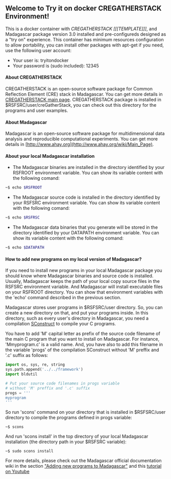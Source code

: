 ## Welcome to Try it on docker CREGATHERSTACK Environment!

This is a docker container with _CREGATHERSTACK [[[TEMPLATE]]]_, and Madagascar package version 3.0 installed and pre-configureds designed as a "try on" experience. 
This container has minimum resources configuration to allow portability, you can install other packages with apt-get if you need, use
the following user account:

- Your user is: tryitondocker
- Your password is (sudo included): 12345

#### About CREGATHERSTACK

CREGATHERSTACK is an open-source software package for Common Reflection Element (CRE) stack in Madagascar.
You can get more details in [CREGATHERSTACK main page](https://github.com/Dirack/creGatherStack). CREGATHERSTACK package is installed in 
$RSFSRC/user/creGatherStack, you can check out this directory for the programs and user examples.

#### About Madagascar

Madagascar is an open-source software package for multidimensional data analysis and reproducible computational experiments. You can get more
details in [http://www.ahay.org](http://www.ahay.org/wiki/Main_Page).

#### About your local Madagascar installation

- The Madagascar binaries are installed in the directory identified by your RSFROOT environment variable.
You can show its variable content with the following comand:

```sh
~$ echo $RSFROOT
```

- The Madagascar source code is installed in the directory identified by your RSFSRC environment variable.
You can show its variable content with the following comand:

```sh
~$ echo $RSFRSC
```

- The Madagascar data binaries that you generate will be stored in the directory identified by your DATAPATH environment variable.
You can show its variable content with the following comand:

```sh
~$ echo $DATAPATH
```

#### How to add new programs on my local version of Madagascar?

If you need to install new programs in your local Madagascar package you should know where Madagascar binaries and
source code is installed. Usually, Madagascar keeps the path of your local copy source files in the RSFSRC environment variable.
And Madagascar will install executable files on your RSFROOT directory. You can show that environment variables with the 'echo'
command described in the previous section.

Madagascar stores user programs in $RSFSRC/user directory. So, you can create a new directory on that, and put your programs inside.
In this directory, such as every user's directory in Madagascar, you need a compilation 
[SConstruct](https://github.com/Dirack/creGatherStack/files/5365605/SConstruct.zip) to compile your C programs.

You have to add 'M' capital letter as prefix of the source code filename of the main C program that you want to install on Madagascar.
For instance, 'Mmyprogram.c' is a valid name. And, you have also to add this filename in the variable 'progs' of the compilation SConstruct
without 'M' preffix and '.c' suffix as follows:

```py
import os, sys, re, string
sys.path.append('../../framework') 
import bldutil

# Put your source code filenames in progs variable 
# without 'M' preffix and '.c' suffix
progs = '''
myprogram
'''
```

So run 'scons' command on your directory that is installed in $RSFSRC/user directory to compile the programs
defined in progs variable:

```shell
~$ scons
```

And run 'scons install' in the top directory of your local Madagascar installation 
(the directory path in your $RSFSRC variable):

```shell
~$ sudo scons install
```

For more details, please check out the Madagascar official documentation wiki in the section 
["Adding new programs to Madagascar"](http://www.ahay.org/wiki/Adding_new_programs_to_Madagascar) and this 
[tutorial on Youtube](https://www.youtube.com/watch?v=3Kkh0KF_4G8)
